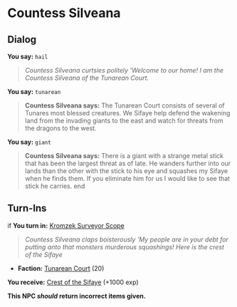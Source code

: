 # Countess Silveana
## Dialog

**You say:** `hail`



>*Countess Silveana curtsies politely 'Welcome to our home! I am the Countess Silveana of the Tunarean Court.*

**You say:** `tunarean`



>**Countess Silveana says:** The Tunarean Court consists of several of Tunares most blessed creatures. We Sifaye help defend the wakening land from the invading giants to the east and watch for threats from the dragons to the west.

**You say:** `giant`



>**Countess Silveana says:** There is a giant with a strange metal stick that has been the largest threat as of late. He wanders further into our lands than the other with the stick to his eye and squashes my Sifaye when he finds them. If you eliminate him for us I would like to see that stick he carries.
end

## Turn-Ins





if **You turn in:** [Kromzek Surveyor Scope](/item/30221)


>*Countess Silveana claps boisterously 'My people are in your debt for putting anto that monsters murderous squashings! Here is the crest of the Sifaye*


* __Faction:__ [Tunarean Court](/faction/449) (20)


 **You receive:**  [Crest of the Sifaye](/item/24866) (+1000 exp)

**This NPC *should* return incorrect items given.**
